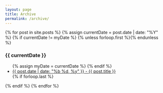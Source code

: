 ```yaml
---
layout: page
title: Archive
permalink: /archive/
---
```


<section class="archive-post-list">
   {% for post in site.posts %}
       {% assign currentDate = post.date | date: "%Y" %}
       {% if currentDate != myDate %}
           {% unless forloop.first %}</ul>{% endunless %}
           <h3>{{ currentDate }}</h3>
           <ul>
           {% assign myDate = currentDate %}
       {% endif %}
       <li><a class="post-list" href="{{ post.url }}"><span>{{ post.date | date: "%b %d, %y" }}</span> - {{ post.title }}</a></li>
       {% if forloop.last %}</ul>{% endif %}
   {% endfor %}
</section>
